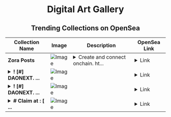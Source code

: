 <div align="center">

# Digital Art Gallery

## Trending Collections on OpenSea

| Collection Name                       | Image                                                                                     | Description                       | OpenSea Link                                                                                          |
|---------------------------------------|-------------------------------------------------------------------------------------------|-----------------------------------|--------------------------------------------------------------------------------------------------------|
| **Zora Posts** | ![Image](https://i.seadn.io/s/raw/files/855161a9206f77ddfd5223a3d6758962.jpg?w=500&auto=format?w=200&auto=format) | <details><summary>Create and connect onchain. ht...</summary>Create and connect onchain. https://zora.co</details> | <details><summary>Link</summary>[Zora Posts](https://opensea.io/collection/zora-posts-10251)</details> |
| **<details><summary>! [#] DAONEXT. ...</summary>! [#] DAONEXT. COM</details>** | ![Image](https://i.seadn.io/s/raw/files/2e583080e762231295a83f5b9a5d2726.png?w=500&auto=format?w=200&auto=format) |  | <details><summary>Link</summary>[! [#] DAONEXT. COM](https://opensea.io/collection/daonext-com-1358)</details> |
| **<details><summary>! [#] DAONEXT. ...</summary>! [#] DAONEXT. COM</details>** | ![Image](https://i.seadn.io/s/raw/files/dff6eddce9e540dae2a401c015ebcaa4.png?w=500&auto=format?w=200&auto=format) |  | <details><summary>Link</summary>[! [#] DAONEXT. COM](https://opensea.io/collection/daonext-com-1356)</details> |
| **<details><summary># Claim at : [ ...</summary># Claim at : [ ETH - FREE . NET ]</details>** | ![Image](https://i.seadn.io/s/raw/files/9e3ab0896f991b04d68ce56d0c45d8d1.png?w=500&auto=format?w=200&auto=format) |  | <details><summary>Link</summary>[# Claim at : [ ETH - FREE . NET ]](https://opensea.io/collection/claim-at-eth-free-net-371)</details> |

</div>